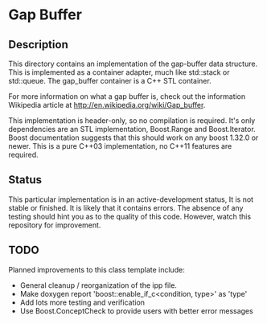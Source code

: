 Gap Buffer
==========

Description
-----------
This directory contains an implementation of the gap-buffer data structure.
This is implemented as a container adapter, much like std::stack or std::queue.
The gap_buffer container is a C++ STL container.

For more information on what a gap buffer is, check out the information
Wikipedia article at http://en.wikipedia.org/wiki/Gap_buffer.

This implementation is header-only, so no compilation is required.  It's only
dependencies are an STL implementation, Boost.Range and Boost.Iterator.  Boost
documentation suggests that this should work on any boost 1.32.0 or newer.  This
is a pure C++03 implementation, no C++11 features are required.


Status
------
This particular implementation is in an active-development status,  It is not
stable or finished.  It is likely that it contains errors.  The absence of any
testing should hint you as to the quality of this code.  However, watch this
repository for improvement.

TODO
----
Planned improvements to this class template include:

* General cleanup / reorganization of the ipp file.
* Make doxygen report 'boost::enable_if_c<condition, type>' as 'type'
* Add lots more testing and verification
* Use Boost.ConceptCheck to provide users with better error messages